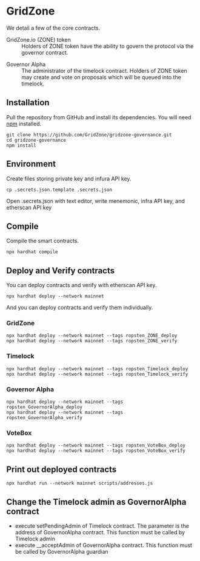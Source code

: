 # GridZone

We detail a few of the core contracts.

<dl>
  <dt>GridZone.io (ZONE) token</dt>
  <dd>Holders of ZONE token have the ability to govern the protocol via the governor contract.</dd>
</dl>

<dl>
  <dt>Governor Alpha</dt>
  <dd>The administrator of the timelock contract. Holders of ZONE token may create and vote on proposals which will be queued into the timelock.</dd>
</dl>

## Installation
Pull the repository from GitHub and install its dependencies. You will need [npm](https://docs.npmjs.com/cli/install) installed.

    git clone https://github.com/GridZone/gridzone-governance.git
    cd gridzone-governance
    npm install

## Environment

Create files storing private key and infura API key.

    cp .secrets.json.template .secrets.json

Open .secrets.json with text editor, write menemonic, infra API key, and etherscan API key

## Compile

Compile the smart contracts.

	npx hardhat compile


## Deploy and Verify contracts

You can deploy contracts and verify with etherscan API key.

	npx hardhat deploy --network mainnet

And you can deploy contracts and verify them individually.

### GridZone

	npx hardhat deploy --network mainnet --tags ropsten_ZONE_deploy
	npx hardhat deploy --network mainnet --tags ropsten_ZONE_verify

### Timelock

	npx hardhat deploy --network mainnet --tags ropsten_Timelock_deploy
	npx hardhat deploy --network mainnet --tags ropsten_Timelock_verify

### Governor Alpha

	npx hardhat deploy --network mainnet --tags ropsten_GovernorAlpha_deploy
	npx hardhat deploy --network mainnet --tags ropsten_GovernorAlpha_verify

### VoteBox

	npx hardhat deploy --network mainnet --tags ropsten_VoteBox_deploy
	npx hardhat deploy --network mainnet --tags ropsten_VoteBox_verify

## Print out deployed contracts

    npx hardhat run --network mainnet scripts/addresses.js

## Change the Timelock admin as GovernorAlpha contract

* execute setPendingAdmin of Timelock contract. The parameter is the address of GovernorAlpha contract. This function must be called by Timelock admin
* execute __acceptAdmin of GovernorAlpha contract. This function must be called by GovernorAlpha guardian
